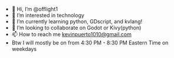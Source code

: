 - 👋 Hi, I’m @offlight1
- 👀 I’m interested in technology
- 🌱 I’m currently learning python, GDscript, and kvlang!
- 💞️ I’m looking to collaborate on Godot or Kivy(python)
- 📫 How to reach me kevinpuerto1010@gmail.com
- Btw I will mostly be on from 4:30 PM - 8:30 PM Eastern Time on weekdays

<!---
offlight1/offlight1 is a ✨ special ✨ repository because its `README.md` (this file) appears on your GitHub profile.
You can click the Preview link to take a look at your changes.
--->
